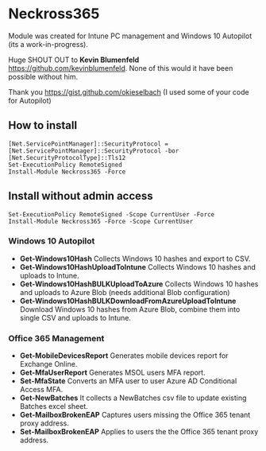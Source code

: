 # Neckross365
Module was created for Intune PC management and Windows 10 Autopilot (its a work-in-progress).


Huge SHOUT OUT to **Kevin Blumenfeld** https://github.com/kevinblumenfeld.
None of this would it have been possible without him.


Thank you https://gist.github.com/okieselbach (I used some of your code for Autopilot)


## How to install
```
[Net.ServicePointManager]::SecurityProtocol = [Net.ServicePointManager]::SecurityProtocol -bor [Net.SecurityProtocolType]::Tls12
Set-ExecutionPolicy RemoteSigned
Install-Module Neckross365 -Force
```

## Install without admin access
```
Set-ExecutionPolicy RemoteSigned -Scope CurrentUser -Force
Install-Module Neckross365 -Force -Scope CurrentUser
```

### Windows 10 Autopilot
* **Get-Windows10Hash** Collects Windows 10 hashes and export to CSV.
* **Get-Windows10HashUploadToIntune** Collects Windows 10 hashes and uploads to Intune.
* **Get-Windows10HashBULKUploadToAzure** Collects Windows 10 hashes and uploads to Azure Blob (needs additional Blob configuration)
* **Get-Windows10HashBULKDownloadFromAzureUploadToIntune** Download Windows 10 hashes from Azure Blob, combine them into single CSV and uploads to Intune.


### Office 365 Management
* **Get-MobileDevicesReport** Generates mobile devices report for Exchange Online.
* **Get-MfaUserReport** Generates MSOL users MFA report.
* **Set-MfaState** Converts an MFA user to user Azure AD Conditional Access MFA.
* **Get-NewBatches** It collects a NewBatches csv file to update existing Batches excel sheet.
* **Get-MailboxBrokenEAP** Captures users missing the Office 365 tenant proxy address.
* **Set-MailboxBrokenEAP** Applies to users the the Office 365 tenant proxy address.